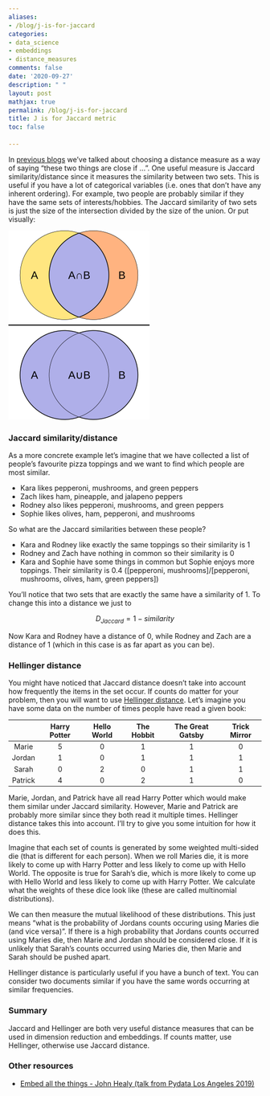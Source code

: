 ```yaml
---
aliases:
- /blog/j-is-for-jaccard
categories:
- data_science
- embeddings
- distance_measures
comments: false
date: '2020-09-27'
description: " "
layout: post
mathjax: true
permalink: /blog/j-is-for-jaccard
title: J is for Jaccard metric
toc: false

---
```


In [previous blogs](../2020-05-03-e-is-for-embeddings/index.qmd) we’ve talked about choosing a distance measure as a way of saying “these two things are close if ...”. One useful measure is Jaccard similarity/distance since it measures the similarity between two sets. This is useful if you have a lot of categorical variables (i.e. ones that don’t have any inherent ordering). For example, two people are probably similar if they have the same sets of interests/hobbies. The Jaccard similarity of two sets is just the size of the intersection divided by the size of the union. Or put visually:

![](jaccard_small.png)

### Jaccard similarity/distance

As a more concrete example let’s imagine that we have collected a list of people’s favourite pizza toppings and we want to find which people are most similar. 

* Kara likes pepperoni, mushrooms, and green peppers
* Zach likes ham, pineapple, and jalapeno peppers
* Rodney also likes pepperoni, mushrooms, and green peppers
* Sophie likes olives, ham, pepperoni, and mushrooms

 So what are the Jaccard similarities between these people?

* Kara and Rodney like exactly the same toppings so their similarity is 1
* Rodney and Zach have nothing in common so their similarity is 0
* Kara and Sophie have some things in common but Sophie enjoys more toppings. Their similarity is 0.4 ([pepperoni, mushrooms]/[pepperoni, mushrooms, olives, ham, green peppers])

You’ll notice that two sets that are exactly the same have a similarity of 1. To change this into a distance we just to

$$ D_{Jaccard} = 1 - similarity $$

Now Kara and Rodney have a distance of 0, while Rodney and Zach are a distance of 1 (which in this case is as far apart as you can be).

### Hellinger distance

You might have noticed that Jaccard distance doesn’t take into account how frequently the items in the set occur. If counts do matter for your problem, then you will want to use [Hellinger distance](https://en.wikipedia.org/wiki/Hellinger_distance). Let’s imagine you have some data on the number of times people have read a given book:

| | Harry Potter | Hello World | The Hobbit | The Great Gatsby | Trick Mirror |
|:---------:|:-----:|:------:|:------:| :------:| :------:|
| Marie | 5 | 0 | 1 | 1 | 0 |
| Jordan | 1 | 0 | 1 | 1 | 1 | 
| Sarah | 0 | 2 | 0 | 1 | 1 |
| Patrick | 4 | 0 | 2 | 1 | 0 |

Marie, Jordan, and Patrick have all read Harry Potter which would make them similar under Jaccard similarity. However, Marie and Patrick are probably more similar since they both read it multiple times. Hellinger distance takes this into account. I’ll try to give you some intuition for how it does this. 

Imagine that each set of counts is generated by some weighted multi-sided die (that is different for each person). When we roll Maries die, it is more likely to come up with Harry Potter and less likely to come up with Hello World. The opposite is true for Sarah’s die, which is more likely to come up with Hello World and less likely to come up with Harry Potter. We calculate what the weights of these dice look like (these are called multinomial distributions).

We can then measure the mutual likelihood of these distributions. This just means “what is the probability of Jordans counts occuring using Maries die (and vice versa)”. If there is a high probability that Jordans counts occurred using Maries die, then Marie and Jordan should be considered close. If it is unlikely that Sarah’s counts occurred using Maries die, then Marie and Sarah should be pushed apart.

Hellinger distance is particularly useful if you have a bunch of text. You can consider two documents similar if you have the same words occurring at similar frequencies. 


### Summary

Jaccard and Hellinger are both very useful distance measures that can be used in dimension reduction and embeddings. If counts matter, use Hellinger, otherwise use Jaccard distance.

### Other resources

* [Embed all the things - John Healy (talk from Pydata Los Angeles 2019)](https://www.youtube.com/watch?v=OtVR_ZnXLu4&list=PLGVZCDnMOq0pHVE3SB0ecki__VMncQPKo&index=41&t=0s)






